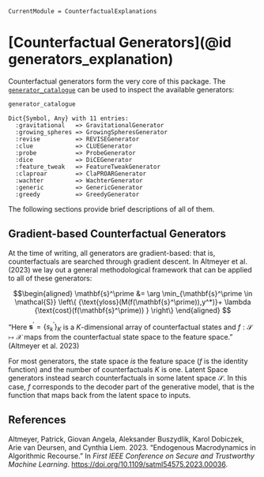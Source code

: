 

``` @meta
CurrentModule = CounterfactualExplanations 
```

# [Counterfactual Generators](@id generators_explanation)

Counterfactual generators form the very core of this package. The [`generator_catalogue`](@ref) can be used to inspect the available generators:

``` julia
generator_catalogue
```

    Dict{Symbol, Any} with 11 entries:
      :gravitational   => GravitationalGenerator
      :growing_spheres => GrowingSpheresGenerator
      :revise          => REVISEGenerator
      :clue            => CLUEGenerator
      :probe           => ProbeGenerator
      :dice            => DiCEGenerator
      :feature_tweak   => FeatureTweakGenerator
      :claproar        => ClaPROARGenerator
      :wachter         => WachterGenerator
      :generic         => GenericGenerator
      :greedy          => GreedyGenerator

The following sections provide brief descriptions of all of them.

## Gradient-based Counterfactual Generators

At the time of writing, all generators are gradient-based: that is, counterfactuals are searched through gradient descent. In Altmeyer et al. (2023) we lay out a general methodological framework that can be applied to all of these generators:

``` math
\begin{aligned}
\mathbf{s}^\prime &= \arg \min_{\mathbf{s}^\prime \in \mathcal{S}} \left\{  {\text{yloss}(M(f(\mathbf{s}^\prime)),y^*)}+ \lambda {\text{cost}(f(\mathbf{s}^\prime)) }  \right\} 
\end{aligned} 
```

“Here $\mathbf{s}^\prime=\left\{s_k^\prime\right\}_K$ is a $K$-dimensional array of counterfactual states and $f: \mathcal{S} \mapsto \mathcal{X}$ maps from the counterfactual state space to the feature space.” (Altmeyer et al. 2023)

For most generators, the state space *is* the feature space ($f$ is the identity function) and the number of counterfactuals $K$ is one. Latent Space generators instead search counterfactuals in some latent space $\mathcal{S}$. In this case, $f$ corresponds to the decoder part of the generative model, that is the function that maps back from the latent space to inputs.

## References

Altmeyer, Patrick, Giovan Angela, Aleksander Buszydlik, Karol Dobiczek, Arie van Deursen, and Cynthia Liem. 2023. “Endogenous Macrodynamics in Algorithmic Recourse.” In *First IEEE Conference on Secure and Trustworthy Machine Learning*. <https://doi.org/10.1109/satml54575.2023.00036>.
